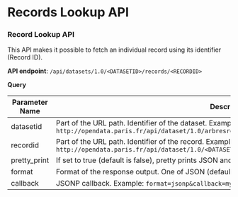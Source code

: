 # Records Lookup API

### Record Lookup API

This API makes it possible to fetch an individual record using its identifier (Record ID).

**API endpoint**: `/api/datasets/1.0/<DATASETID>/records/<RECORDID>`

**Query**

Parameter Name  | Description
--------------  | -----------
datasetid       | Part of the URL path. Identifier of the dataset. Example: `http://opendata.paris.fr/api/dataset/1.0/arbresremarquablesparis2011/`
recordid        | Part of the URL path. Identifier of the record. Example: `http://opendata.paris.fr/api/dataset/1.0/<DATASETID>/records/758885b5183fd28f14ecf39e44484fdccf/`
pretty_print    | If set to true (default is false), pretty prints JSON and JSONP outputs.
format          | Format of the response output. One of JSON (default) and JSONP.
callback        | JSONP callback. Example: `format=jsonp&callback=myFunction`

